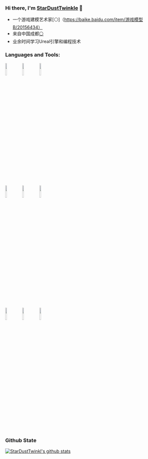 ### Hi there, I'm [StarDustTwinkle](https://StarDustTwinkle.github.io) 👋

- 一个游戏建模艺术家[⚪]（https://baike.baidu.com/item/游戏模型B/20156434）
- 来自中国成都[⚪](https://baike.baidu.com/item/成都/128473)
- 业余时间学习Ureal引擎和编程技术


### Languages and Tools:

<p>  
  <!-- Your languages and tools. Be careful with the alignment. 
  You can use this sites to get logos: https://www.vectorlogo.zone or https://simpleicons.org/
  -->
  <code><img width="10%" src="https://simpleicons.org/icons/unrealengine.svg"></code>
  <code><img width="10%" src="https://simpleicons.org/icons/cplusplus.sv"></code>
  <code><img width="10%" src="https://simpleicons.org/icons/python.svg"></code>
  <br />
  <code><img width="10%" src="https://simpleicons.org/icons/adobeaftereffects.svg"></code>
  <code><img width="10%" src="https://simpleicons.org/icons/adobeaudition.svg"></code>
  <code><img width="10%" src="https://simpleicons.org/icons/adobephotoshop.svg"></code>
  <br />
  <code><img width="10%" src="https://simpleicons.org/icons/git.svg"></code>
  <code><img width="10%" src="https://simpleicons.org/icons/github.svg"></code>
  <code><img width="10%" src="https://simpleicons.org/icons/html5.svg"></code>
</p>

### Github State

[![StarDustTwinkl's github stats](https://github-readme-stats.vercel.app/api?username=StarDustTwinkl&show_icons=true&title_color=fff&icon_color=79ff97&text_color=9f9f9f&bg_color=151515)](https://github.com/anuraghazra/github-readme-stats)
